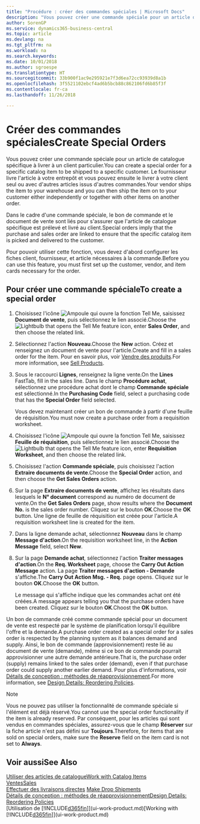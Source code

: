 ```yaml
---
title: "Procédure : créer des commandes spéciales | Microsoft Docs"
description: "Vous pouvez créer une commande spéciale pour un article de catalogue spécifique à livrer à un client particulier. Le fournisseur livre l'article à votre entrepôt et vous pouvez ensuite le livrer à votre client seul ou avec d'autres articles issus d'autres commandes."
author: SorenGP
ms.service: dynamics365-business-central
ms.topic: article
ms.devlang: na
ms.tgt_pltfrm: na
ms.workload: na
ms.search.keywords: 
ms.date: 10/01/2018
ms.author: sgroespe
ms.translationtype: HT
ms.sourcegitcommit: 33b900f1ac9e295921e7f3d6ea72cc93939d8a1b
ms.openlocfilehash: 3f5521102ebcf4ad6b5bcb88c862106fd6b85f3f
ms.contentlocale: fr-ca
ms.lasthandoff: 11/26/2018

---
```

# <a name="create-special-orders"></a><span data-ttu-id="75465-104">Créer des commandes spéciales</span><span class="sxs-lookup"><span data-stu-id="75465-104">Create Special Orders</span></span>
<span data-ttu-id="75465-105">Vous pouvez créer une commande spéciale pour un article de catalogue spécifique à livrer à un client particulier.</span><span class="sxs-lookup"><span data-stu-id="75465-105">You can create a special order for a specific catalog item to be shipped to a specific customer.</span></span> <span data-ttu-id="75465-106">Le fournisseur livre l'article à votre entrepôt et vous pouvez ensuite le livrer à votre client seul ou avec d'autres articles issus d'autres commandes.</span><span class="sxs-lookup"><span data-stu-id="75465-106">Your vendor ships the item to your warehouse and you can then ship the item on to your customer either independently or together with other items on another order.</span></span>  

<span data-ttu-id="75465-107">Dans le cadre d'une commande spéciale, le bon de commande et le document de vente sont liés pour s'assurer que l'article de catalogue spécifique est prélevé et livré au client.</span><span class="sxs-lookup"><span data-stu-id="75465-107">Special orders imply that the purchase and sales order are linked to ensure that the specific catalog item is picked and delivered to the customer.</span></span>  

<span data-ttu-id="75465-108">Pour pouvoir utiliser cette fonction, vous devez d'abord configurer les fiches client, fournisseur, et article nécessaires à la commande.</span><span class="sxs-lookup"><span data-stu-id="75465-108">Before you can use this feature, you must first set up the customer, vendor, and item cards necessary for the order.</span></span>  

## <a name="to-create-a-special-order"></a><span data-ttu-id="75465-109">Pour créer une commande spéciale</span><span class="sxs-lookup"><span data-stu-id="75465-109">To create a special order</span></span>  
1.  <span data-ttu-id="75465-110">Choisissez l'icône ![Ampoule qui ouvre la fonction Tell Me](media/ui-search/search_small.png "Dites-moi ce que vous voulez faire"), saisissez **Document de vente**, puis sélectionnez le lien associé.</span><span class="sxs-lookup"><span data-stu-id="75465-110">Choose the ![Lightbulb that opens the Tell Me feature](media/ui-search/search_small.png "Tell me what you want to do") icon, enter **Sales Order**, and then choose the related link.</span></span>  
2. <span data-ttu-id="75465-111">Sélectionnez l'action **Nouveau**.</span><span class="sxs-lookup"><span data-stu-id="75465-111">Choose the **New** action.</span></span> <span data-ttu-id="75465-112">Créez et renseignez un document de vente pour l'article.</span><span class="sxs-lookup"><span data-stu-id="75465-112">Create and fill in a  sales order for the item.</span></span> <span data-ttu-id="75465-113">Pour en savoir plus, voir [Vendre des produits](sales-how-sell-products.md).</span><span class="sxs-lookup"><span data-stu-id="75465-113">For more information, see [Sell Products](sales-how-sell-products.md).</span></span>
3.  <span data-ttu-id="75465-114">Sous le raccourci **Lignes**, renseignez la ligne vente.</span><span class="sxs-lookup"><span data-stu-id="75465-114">On the **Lines** FastTab, fill in the sales line.</span></span> <span data-ttu-id="75465-115">Dans le champ **Procédure achat**, sélectionnez une procédure achat dont le champ **Commande spéciale** est sélectionné.</span><span class="sxs-lookup"><span data-stu-id="75465-115">In the **Purchasing Code** field, select a purchasing code that has the **Special Order** field selected.</span></span>

    <span data-ttu-id="75465-116">Vous devez maintenant créer un bon de commande à partir d'une feuille de réquisition.</span><span class="sxs-lookup"><span data-stu-id="75465-116">You must now create a purchase order from a requisition worksheet.</span></span>  
4. <span data-ttu-id="75465-117">Choisissez l'icône ![Ampoule qui ouvre la fonction Tell Me](media/ui-search/search_small.png "Dites-moi ce que vous voulez faire"), saisissez **Feuille de réquisition**, puis sélectionnez le lien associé.</span><span class="sxs-lookup"><span data-stu-id="75465-117">Choose the ![Lightbulb that opens the Tell Me feature](media/ui-search/search_small.png "Tell me what you want to do") icon, enter **Requisition Worksheet**, and then choose the related link.</span></span>  
5. <span data-ttu-id="75465-118">Choisissez l'action **Commande spéciale**, puis choisissez l'action **Extraire documents de vente**.</span><span class="sxs-lookup"><span data-stu-id="75465-118">Choose the **Special Order** action, and then choose the **Get Sales Orders** action.</span></span>  
6.  <span data-ttu-id="75465-119">Sur la page **Extraire documents de vente**, affichez les résultats dans lesquels le **N° document** correspond au numéro de document de vente.</span><span class="sxs-lookup"><span data-stu-id="75465-119">On the **Get Sales Orders** page, show results where the **Document No.** is the sales order number.</span></span> <span data-ttu-id="75465-120">Cliquez sur le bouton **OK**.</span><span class="sxs-lookup"><span data-stu-id="75465-120">Choose the **OK** button.</span></span> <span data-ttu-id="75465-121">Une ligne de feuille de réquisition est créée pour l'article.</span><span class="sxs-lookup"><span data-stu-id="75465-121">A requisition worksheet line is created for the item.</span></span>  
7.  <span data-ttu-id="75465-122">Dans la ligne demande achat, sélectionnez **Nouveau** dans le champ **Message d'action**.</span><span class="sxs-lookup"><span data-stu-id="75465-122">On the requisition worksheet line, in the **Action Message** field, select **New**.</span></span>  
8.  <span data-ttu-id="75465-123">Sur la page **Demande achat**, sélectionnez l'action **Traiter messages d'action**.</span><span class="sxs-lookup"><span data-stu-id="75465-123">On the **Req. Worksheet** page, choose the **Carry Out Action Message** action.</span></span> <span data-ttu-id="75465-124">La page **Traiter messages d'action - Demande** s'affiche.</span><span class="sxs-lookup"><span data-stu-id="75465-124">The **Carry Out Action Msg. - Req.** page opens.</span></span> <span data-ttu-id="75465-125">Cliquez sur le bouton **OK**.</span><span class="sxs-lookup"><span data-stu-id="75465-125">Choose the **OK** button.</span></span>  

    <span data-ttu-id="75465-126">Le message qui s'affiche indique que les commandes achat ont été créées.</span><span class="sxs-lookup"><span data-stu-id="75465-126">A message appears telling you that the purchase orders have been created.</span></span> <span data-ttu-id="75465-127">Cliquez sur le bouton **OK**.</span><span class="sxs-lookup"><span data-stu-id="75465-127">Choost the **OK** button.</span></span>  

<span data-ttu-id="75465-128">Un bon de commande créé comme commande spécial pour un document de vente est respecté par le système de planification lorsqu'il équilibre l'offre et la demande.</span><span class="sxs-lookup"><span data-stu-id="75465-128">A purchase order created as a special order for a sales order is respected by the planning system as it balances demand and supply.</span></span> <span data-ttu-id="75465-129">Ainsi, le bon de commande (approvisionnement) reste lié au document de vente (demande), même si ce bon de commande pourrait approvisionner une autre demande antérieure.</span><span class="sxs-lookup"><span data-stu-id="75465-129">That is, the purchase order (supply) remains linked to the sales order (demand), even if that purchase order could supply another earlier demand.</span></span> <span data-ttu-id="75465-130">Pour plus d'informations, voir [Détails de conception : méthodes de réapprovisionnement](design-details-reservation-order-tracking-and-action-messaging.md).</span><span class="sxs-lookup"><span data-stu-id="75465-130">For more information, see [Design Details: Reordering Policies](design-details-reservation-order-tracking-and-action-messaging.md).</span></span>  

> [!NOTE]  
>  <span data-ttu-id="75465-131">Vous ne pouvez pas utiliser la fonctionnalité de commande spéciale si l'élément est déjà réservé.</span><span class="sxs-lookup"><span data-stu-id="75465-131">You cannot use the special order functionality if the item is already reserved.</span></span> <span data-ttu-id="75465-132">Par conséquent, pour les articles qui sont vendus en commandes spéciales, assurez\-vous que le champ **Réserver** sur la fiche article n'est pas défini sur **Toujours**.</span><span class="sxs-lookup"><span data-stu-id="75465-132">Therefore, for items that are sold on special orders, make sure the **Reserve** field on the item card is not set to **Always**.</span></span>  

## <a name="see-also"></a><span data-ttu-id="75465-133">Voir aussi</span><span class="sxs-lookup"><span data-stu-id="75465-133">See Also</span></span>  
[<span data-ttu-id="75465-134">Utiliser des articles de catalogue</span><span class="sxs-lookup"><span data-stu-id="75465-134">Work with Catalog Items</span></span>](inventory-how-work-nonstock-items.md)  
[<span data-ttu-id="75465-135">Ventes</span><span class="sxs-lookup"><span data-stu-id="75465-135">Sales</span></span>](sales-manage-sales.md)  
<span data-ttu-id="75465-136">[Effectuer des livraisons directes](sales-how-drop-shipment.md) </span><span class="sxs-lookup"><span data-stu-id="75465-136">[Make Drop Shipments](sales-how-drop-shipment.md) </span></span>  
[<span data-ttu-id="75465-137">Détails de conception : méthodes de réapprovisionnement</span><span class="sxs-lookup"><span data-stu-id="75465-137">Design Details: Reordering Policies</span></span>](design-details-reservation-order-tracking-and-action-messaging.md)  
<span data-ttu-id="75465-138">[Utilisation de [!INCLUDE[d365fin](includes/d365fin_md.md)]](ui-work-product.md)</span><span class="sxs-lookup"><span data-stu-id="75465-138">[Working with [!INCLUDE[d365fin](includes/d365fin_md.md)]](ui-work-product.md)</span></span>

